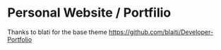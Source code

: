 # Personal Website / Portfilio

Thanks to blati for the base theme
https://github.com/blaiti/Developer-Portfolio